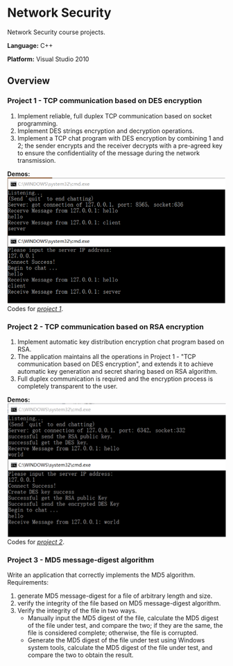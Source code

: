 # Network Security

Network Security course projects.

**Language:** C++

**Platform:** Visual Studio 2010

## Overview

### Project 1 - TCP communication based on DES encryption

1. Implement reliable, full duplex TCP communication based on socket programming.
2. Implement DES strings encryption and decryption operations.
3. Implement a TCP chat program with DES encryption by combining 1 and 2; the sender encrypts and the receiver decrypts with a pre-agreed key to ensure the confidentiality of the message during the network transmission.

**Demos:**
![](/Project1/result.png) 
Codes for *[project 1](/Project1)*. 

### Project 2 - TCP communication based on RSA encryption

1. Implement automatic key distribution encryption chat program based on RSA. 
2. The application maintains all the operations in Project 1 - "TCP communication based on DES encryption", and extends it to achieve automatic key generation and secret sharing based on RSA algorithm. 
3. Full duplex communication is required and the encryption process is completely transparent to the user.

**Demos:**
![](/Project2/result.png) 
Codes for *[project 2](/Project2)*. 

### Project 3 - MD5 message-digest algorithm

Write an application that correctly implements the MD5 algorithm. Requirements:
1. generate MD5 message-digest for a file of arbitrary length and size. 
2. verify the integrity of the file based on MD5 message-digest algorithm. 
3. Verify the integrity of the file in two ways.
    -  Manually input the MD5 digest of the file, calculate the MD5 digest of the file under test, and compare the two; if they are the same, the file is considered complete; otherwise, the file is corrupted.
    - Generate the MD5 digest of the file under test using Windows system tools, calculate the MD5 digest of the file under test, and compare the two to obtain the result.